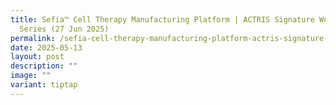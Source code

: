 ```yaml
---
title: Sefia™ Cell Therapy Manufacturing Platform | ACTRIS Signature Workshop
  Series (27 Jun 2025)
permalink: /sefia-cell-therapy-manufacturing-platform-actris-signature-workshop-series-27-jun-2025/
date: 2025-05-13
layout: post
description: ""
image: ""
variant: tiptap
---
```

